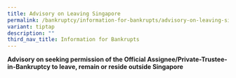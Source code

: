 ```yaml
---
title: Advisory on Leaving Singapore
permalink: /bankruptcy/information-for-bankrupts/advisory-on-leaving-singapore/
variant: tiptap
description: ""
third_nav_title: Information for Bankrupts
---
```

<p><strong>Advisory on seeking permission of the Official Assignee/Private-Trustee-in-Bankruptcy to leave, remain or reside outside Singapore</strong>
</p>